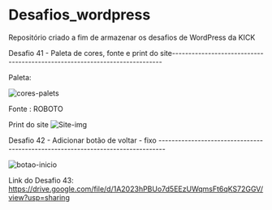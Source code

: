 # Desafios_wordpress
Repositório criado a fim de armazenar os desafios de WordPress da KICK

Desafio 41 - Paleta de cores, fonte e print do site---------------------------------------------------------------------------

Paleta:

![cores-palets](https://user-images.githubusercontent.com/94648070/161543673-ddd0bd93-963f-45d9-b725-f0f9b4764b6e.png)

Fonte : ROBOTO

Print do site
![Site-img](https://user-images.githubusercontent.com/94648070/161543411-87fdcbac-7fe3-4485-8eae-d9ec7e28844e.png)



Desafio 42 - Adicionar botão de voltar - fixo --------------------------------------------------------------------------------

![botao-inicio](https://user-images.githubusercontent.com/94648070/161578885-ce93b698-9952-4727-9a44-759c58a5efa5.png)


Link do Desafio 43:
https://drive.google.com/file/d/1A2023hPBUo7d5EEzUWqmsFt6qKS72GGV/view?usp=sharing
